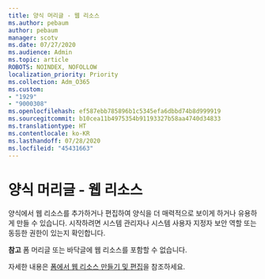 ```yaml
---
title: 양식 머리글 - 웹 리소스
ms.author: pebaum
author: pebaum
manager: scotv
ms.date: 07/27/2020
ms.audience: Admin
ms.topic: article
ROBOTS: NOINDEX, NOFOLLOW
localization_priority: Priority
ms.collection: Adm_O365
ms.custom:
- "1929"
- "9000308"
ms.openlocfilehash: ef587ebb785896b1c5345efa6dbbd74b8d999919
ms.sourcegitcommit: b10cea11b4975354b91193327b58aa4740d34833
ms.translationtype: HT
ms.contentlocale: ko-KR
ms.lasthandoff: 07/28/2020
ms.locfileid: "45431663"
---
```

# <a name="form-header---web-resource"></a>양식 머리글 - 웹 리소스

양식에서 웹 리소스를 추가하거나 편집하여 양식을 더 매력적으로 보이게 하거나 유용하게 만들 수 있습니다. 시작하려면 시스템 관리자나 시스템 사용자 지정자 보안 역할 또는 동등한 권한이 있는지 확인합니다.  

**참고** 폼 머리글 또는 바닥글에 웹 리소스를 포함할 수 없습니다.

자세한 내용은 [폼에서 웹 리소스 만들기 및 편집](https://docs.microsoft.com/dynamics365/customer-engagement/customize/create-edit-web-resources#create-and-edit-a-web-resource-on-a-form)을 참조하세요.